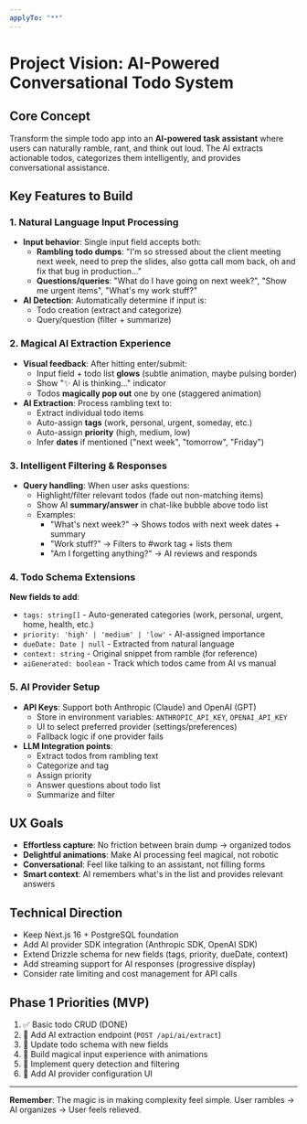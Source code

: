 ```yaml
---
applyTo: "**"
---
```


# Project Vision: AI-Powered Conversational Todo System

## Core Concept

Transform the simple todo app into an **AI-powered task assistant** where users can naturally ramble, rant, and think out loud. The AI extracts actionable todos, categorizes them intelligently, and provides conversational assistance.

## Key Features to Build

### 1. Natural Language Input Processing

- **Input behavior**: Single input field accepts both:
  - **Rambling todo dumps**: "I'm so stressed about the client meeting next week, need to prep the slides, also gotta call mom back, oh and fix that bug in production..."
  - **Questions/queries**: "What do I have going on next week?", "Show me urgent items", "What's my work stuff?"
- **AI Detection**: Automatically determine if input is:
  - Todo creation (extract and categorize)
  - Query/question (filter + summarize)

### 2. Magical AI Extraction Experience

- **Visual feedback**: After hitting enter/submit:
  - Input field + todo list **glows** (subtle animation, maybe pulsing border)
  - Show "✨ AI is thinking..." indicator
  - Todos **magically pop out** one by one (staggered animation)
- **AI Extraction**: Process rambling text to:
  - Extract individual todo items
  - Auto-assign **tags** (work, personal, urgent, someday, etc.)
  - Auto-assign **priority** (high, medium, low)
  - Infer **dates** if mentioned ("next week", "tomorrow", "Friday")

### 3. Intelligent Filtering & Responses

- **Query handling**: When user asks questions:
  - Highlight/filter relevant todos (fade out non-matching items)
  - Show AI **summary/answer** in chat-like bubble above todo list
  - Examples:
    - "What's next week?" → Shows todos with next week dates + summary
    - "Work stuff?" → Filters to #work tag + lists them
    - "Am I forgetting anything?" → AI reviews and responds

### 4. Todo Schema Extensions

**New fields to add**:

- `tags: string[]` - Auto-generated categories (work, personal, urgent, home, health, etc.)
- `priority: 'high' | 'medium' | 'low'` - AI-assigned importance
- `dueDate: Date | null` - Extracted from natural language
- `context: string` - Original snippet from ramble (for reference)
- `aiGenerated: boolean` - Track which todos came from AI vs manual

### 5. AI Provider Setup

- **API Keys**: Support both Anthropic (Claude) and OpenAI (GPT)
  - Store in environment variables: `ANTHROPIC_API_KEY`, `OPENAI_API_KEY`
  - UI to select preferred provider (settings/preferences)
  - Fallback logic if one provider fails
- **LLM Integration points**:
  - Extract todos from rambling text
  - Categorize and tag
  - Assign priority
  - Answer questions about todo list
  - Summarize and filter

## UX Goals

- **Effortless capture**: No friction between brain dump → organized todos
- **Delightful animations**: Make AI processing feel magical, not robotic
- **Conversational**: Feel like talking to an assistant, not filling forms
- **Smart context**: AI remembers what's in the list and provides relevant answers

## Technical Direction

- Keep Next.js 16 + PostgreSQL foundation
- Add AI provider SDK integration (Anthropic SDK, OpenAI SDK)
- Extend Drizzle schema for new fields (tags, priority, dueDate, context)
- Add streaming support for AI responses (progressive display)
- Consider rate limiting and cost management for API calls

## Phase 1 Priorities (MVP)

1. ✅ Basic todo CRUD (DONE)
2. 🎯 Add AI extraction endpoint (`POST /api/ai/extract`)
3. 🎯 Update todo schema with new fields
4. 🎯 Build magical input experience with animations
5. 🎯 Implement query detection and filtering
6. 🎯 Add AI provider configuration UI

---

**Remember**: The magic is in making complexity feel simple. User rambles → AI organizes → User feels relieved.
